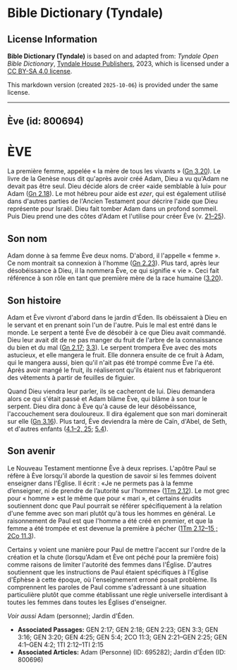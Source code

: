 # Bible Dictionary (Tyndale)

## License Information

**Bible Dictionary (Tyndale)** is based on and adapted from: _Tyndale Open Bible Dictionary_, [Tyndale House Publishers](https://tyndaleopenresources.com/), 2023, which is licensed under a [CC BY-SA 4.0 license](https://creativecommons.org/licenses/by-sa/4.0/legalcode.en).

This markdown version (created `2025-10-06`) is provided under the same license.



--------------------------------

## Ève (id: 800694)

ÈVE
===

La première femme, appelée « la mère de tous les vivants » ([Gn 3\.20](https://ref.ly/Gen3:20)). Le livre de la Genèse nous dit qu'après avoir créé Adam, Dieu a vu qu'Adam ne devait pas être seul. Dieu décide alors de créer «aide semblable à lui» pour Adam ([Gn 2\.18](https://ref.ly/Gen2:18)). Le mot hébreu pour aide est *ezer*, qui est également utilisé dans d'autres parties de l'Ancien Testament pour décrire l'aide que Dieu représente pour Israël. Dieu fait tomber Adam dans un profond sommeil. Puis Dieu prend une des côtes d'Adam et l'utilise pour créer Ève (v. [21–25](https://ref.ly/Gen2:21-Gen2:25)).

Son nom
-------

Adam donne à sa femme Ève deux noms. D'abord, il l'appelle « femme ». Ce nom montrait sa connexion à l'homme ([Gn 2\.23](https://ref.ly/Gen2:23)). Plus tard, après leur désobéissance à Dieu, il la nommera Ève, ce qui signifie « vie ». Ceci fait référence à son rôle en tant que première mère de la race humaine ([3\.20](https://ref.ly/Gen3:20)).

Son histoire
------------

Adam et Ève vivront d'abord dans le jardin d'Éden. Ils obéissaient à Dieu en le servant et en prenant soin l'un de l'autre. Puis le mal est entré dans le monde. Le serpent a tenté Ève de désobéir à ce que Dieu avait commandé. Dieu leur avait dit de ne pas manger du fruit de l'arbre de la connaissance du bien et du mal ([Gn 2\.17](https://ref.ly/Gen2:17); [3\.3](https://ref.ly/Gen3:3)). Le serpent trompera Ève avec des mots astucieux, et elle mangera le fruit. Elle donnera ensuite de ce fruit à Adam, qui le mangera aussi, bien qu'il n'ait pas été trompé comme Ève l'a été. Après avoir mangé le fruit, ils réaliseront qu'ils étaient nus et fabriqueront des vêtements à partir de feuilles de figuier.

Quand Dieu viendra leur parler, ils se cacheront de lui. Dieu demandera alors ce qui s'était passé et Adam blâme Ève, qui blâme à son tour le serpent. Dieu dira donc à Ève qu'à cause de leur désobéissance, l'accouchement sera douloureux. Il dira également que son mari dominerait sur elle ([Gn 3\.16](https://ref.ly/Gen3:16)). Plus tard, Ève deviendra la mère de Caïn, d'Abel, de Seth, et d'autres enfants ([4\.1–2, 25](https://ref.ly/Gen4:1-Gen4:2,Gen4:25); [5\.4](https://ref.ly/Gen5:4)).

Son avenir
----------

Le Nouveau Testament mentionne Ève à deux reprises. L'apôtre Paul se réfère à Ève lorsqu'il aborde la question de savoir si les femmes doivent enseigner dans l'Église. Il écrit : «Je ne permets pas à la femme d’enseigner, ni de prendre de l’autorité sur l’homme» ([1Tm 2\.12](https://ref.ly/1Tim2:12)). Le mot grec pour « homme » est le même que pour « mari », et certains érudits soutiennent donc que Paul pourrait se référer spécifiquement à la relation d'une femme avec son mari plutôt qu'à tous les hommes en général. Le raisonnement de Paul est que l'homme a été créé en premier, et que la femme a été trompée et est devenue la première à pécher ([1Tm 2\.12–15 ;](https://ref.ly/1Tim2:12-1Tim2:15) [2Co 11\.3](https://ref.ly/2Cor11:3)).

Certains y voient une manière pour Paul de mettre l'accent sur l'ordre de la création et la chute (lorsqu'Adam et Ève ont péché pour la première fois) comme raisons de limiter l'autorité des femmes dans l'Église. D'autres soutiennent que les instructions de Paul étaient spécifiques à l'Église d'Éphèse à cette époque, où l'enseignement erroné posait problème. Ils comprennent les paroles de Paul comme s'adressant à une situation particulière plutôt que comme établissant une règle universelle interdisant à toutes les femmes dans toutes les Églises d'enseigner.

*Voir aussi* Adam (personne); Jardin d'Éden.

* **Associated Passages:** GEN 2:17; GEN 2:18; GEN 2:23; GEN 3:3; GEN 3:16; GEN 3:20; GEN 4:25; GEN 5:4; 2CO 11:3; GEN 2:21–GEN 2:25; GEN 4:1–GEN 4:2; 1TI 2:12–1TI 2:15
* **Associated Articles:** Adam (Personne) (ID: 695282); Jardin d'Éden (ID: 800696)


